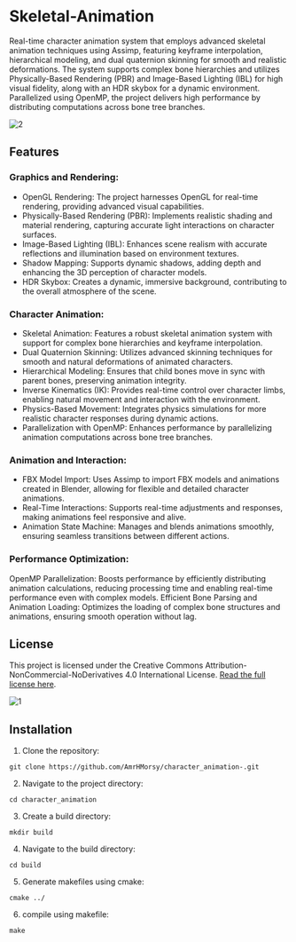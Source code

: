 # Skeletal-Animation

Real-time character animation system that employs advanced skeletal animation techniques using Assimp, featuring keyframe interpolation, hierarchical modeling, and dual quaternion skinning for smooth and realistic deformations. The system supports complex bone hierarchies and utilizes Physically-Based Rendering (PBR) and Image-Based Lighting (IBL) for high visual fidelity, along with an HDR skybox for a dynamic environment. Parallelized using OpenMP, the project delivers high performance by distributing computations across bone tree branches.

![2](https://github.com/user-attachments/assets/8a67fe1b-5bf2-4a0f-88f3-7927407eb2f1)

## Features

### Graphics and Rendering:

- OpenGL Rendering: The project harnesses OpenGL for real-time rendering, providing advanced visual capabilities.
- Physically-Based Rendering (PBR): Implements realistic shading and material rendering, capturing accurate light interactions on character surfaces.
- Image-Based Lighting (IBL): Enhances scene realism with accurate reflections and illumination based on environment textures.
- Shadow Mapping: Supports dynamic shadows, adding depth and enhancing the 3D perception of character models.
- HDR Skybox: Creates a dynamic, immersive background, contributing to the overall atmosphere of the scene.

### Character Animation:

- Skeletal Animation: Features a robust skeletal animation system with support for complex bone hierarchies and keyframe interpolation.
- Dual Quaternion Skinning: Utilizes advanced skinning techniques for smooth and natural deformations of animated characters.
- Hierarchical Modeling: Ensures that child bones move in sync with parent bones, preserving animation integrity.
- Inverse Kinematics (IK): Provides real-time control over character limbs, enabling natural movement and interaction with the environment.
- Physics-Based Movement: Integrates physics simulations for more realistic character responses during dynamic actions.
- Parallelization with OpenMP: Enhances performance by parallelizing animation computations across bone tree branches.

### Animation and Interaction:

- FBX Model Import: Uses Assimp to import FBX models and animations created in Blender, allowing for flexible and detailed character animations.
- Real-Time Interactions: Supports real-time adjustments and responses, making animations feel responsive and alive.
- Animation State Machine: Manages and blends animations smoothly, ensuring seamless transitions between different actions.

### Performance Optimization:

OpenMP Parallelization: Boosts performance by efficiently distributing animation calculations, reducing processing time and enabling real-time performance even with complex models.
Efficient Bone Parsing and Animation Loading: Optimizes the loading of complex bone structures and animations, ensuring smooth operation without lag.

## License

This project is licensed under the Creative Commons Attribution-NonCommercial-NoDerivatives 4.0 International License.
[Read the full license here](https://creativecommons.org/licenses/by-nc-nd/4.0/).

![1](https://github.com/user-attachments/assets/78eec316-d0b1-4743-9b22-b2f55c73fc7f)

## Installation

1. Clone the repository:
```
git clone https://github.com/AmrHMorsy/character_animation-.git
```
2. Navigate to the project directory: 
```
cd character_animation
```
3. Create a build directory: 
```
mkdir build
```
4. Navigate to the build directory: 
```
cd build
```
5. Generate makefiles using cmake: 
```
cmake ../
```
6. compile using makefile: 
```
make
